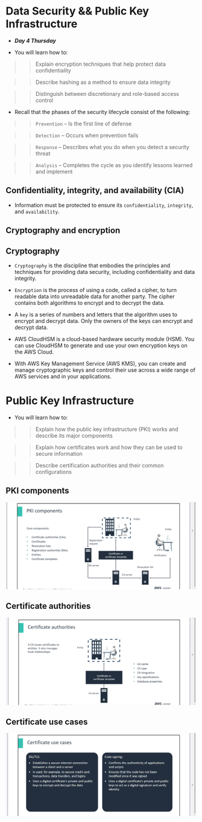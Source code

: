 # Data Security && Public Key Infrastructure
- ***Day 4 Thursday***

- You will learn how to:

>> Explain encryption techniques that help protect data confidentiality

>> Describe hashing as a method to ensure data integrity

>> Distinguish between discretionary and role-based access control

- Recall that the phases of the security lifecycle consist of the following:

>> `Prevention` – Is the first line of defense

>> `Detection` – Occurs when prevention fails

>> `Response` – Describes what you do when you detect a security threat

>> `Analysis` – Completes the cycle as you identify lessons learned and implement

## Confidentiality, integrity, and availability (CIA)
- Information must be protected to ensure its `confidentiality`, `integrity`, and `availability`.

## Cryptography and encryption
## Cryptography
- `Cryptography` is the discipline that embodies the principles and techniques for providing data security, including confidentiality and data integrity.
- `Encryption` is the process of using a code, called a cipher, to turn readable data into unreadable data for another party. The cipher contains both algorithms to encrypt and to decrypt the data.
- A `key` is a series of numbers and letters that the algorithm uses to encrypt and decrypt data. Only the owners of the keys can encrypt and decrypt data.


- AWS CloudHSM is a cloud-based hardware security module (HSM). You can use CloudHSM to generate and use your own encryption keys on the AWS Cloud.
- With AWS Key Management Service (AWS KMS), you can create and manage cryptographic keys and control their use across a wide range of AWS services and in your applications.

# Public Key Infrastructure
- You will learn how to:

>> Explain how the public key infrastructure (PKI) works and describe its major components

>> Explain how certificates work and how they can be used to secure information

>> Describe certification authorities and their common configurations

## PKI components
![alt text](<Images/pki components.png>)

## Certificate authorities
![alt text](<Images/cert authorities.png>)

## Certificate use cases
![alt text](<Images/cert use cases.png>)

## 